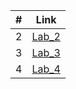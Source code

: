 | # | Link    |
|:---:|---------|
|  2  | [Lab_2](https://github.com/yuriidiuk/YuriiDiuk1/tree/main/laba2)|
|  3  | [Lab_3](https://github.com/yuriidiuk/YuriiDiuk1/tree/main/lab3)|
|  4  | [Lab_4](https://github.com/yuriidiuk/YuriiDiuk1/tree/main/lab4)|
